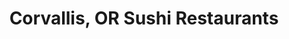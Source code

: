 ---
layout: city
title: Corvallis, OR Sushi Restaurants
permalink: /oregon/corvallis/
stateAbbr: OR
stateName: Oregon
cityName: Corvallis
---
